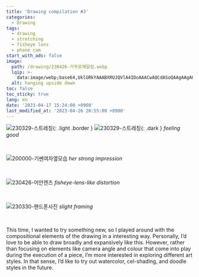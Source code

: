 ```yaml
---
title: 'Drawing compilation #3'
categories:
  - Drawing
tags:
  - drawing
  - stretching
  - fisheye lens
  - phone cam
start_with_ads: false
image:
  path: /drawing/230426-거꾸로매달림.webp
  lqip: >-
    data:image/webp;base64,UklGRkYAAABXRUJQVlA4IDoAAACwAQCdASoQAAgAAgA0JaQAAtz+deMAAP7+fCmBZZn3+/ZORq9T+vedgOywrM/PuK61PMAYYBLZKgAA
  alt: hanging upside down
toc: false
toc_sticky: true
lang: en
date: '2023-04-17 15:24:00 +0900'
last_modified_at: '2023-04-26 20:55:00 +0900'
---
```


![230329-스트레칭](/drawing/230329-스트레칭.webp){: .light .border }
![230329-스트레칭](/drawing/230329-스트레칭.webp){: .dark }
_feeling good_

<br>

![200000-기쎈여자옆모습](/drawing/200000-기쎈여자옆모습.webp)
_her strong impression_

<br>

![230426-어안렌즈](/drawing/230426-어안렌즈.webp)
_fisheye-lens-like distortion_

<br>

![230330-핸드폰사진](/drawing/230330-핸드폰사진.webp)
_slight framing_

<br>

This time, I wanted to try something new, so I played around with the compositional elements of the drawing in a interesting way. Personally, I’d love to be able to draw broadly and expansively like this. However, rather than focusing on elements like camera angle and colour that come into play during the execution of a piece, I’m more interested in exploring different art styles. In that sense, I’d like to try out watercolor, cel-shading, and doodle styles in the future.
